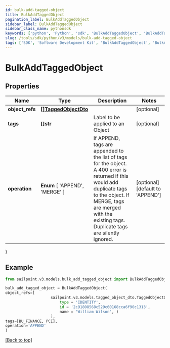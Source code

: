 ```yaml
---
id: bulk-add-tagged-object
title: BulkAddTaggedObject
pagination_label: BulkAddTaggedObject
sidebar_label: BulkAddTaggedObject
sidebar_class_name: pythonsdk
keywords: ['python', 'Python', 'sdk', 'BulkAddTaggedObject', 'BulkAddTaggedObject'] 
slug: /tools/sdk/python/v3/models/bulk-add-tagged-object
tags: ['SDK', 'Software Development Kit', 'BulkAddTaggedObject', 'BulkAddTaggedObject']
---
```


# BulkAddTaggedObject


## Properties

Name | Type | Description | Notes
------------ | ------------- | ------------- | -------------
**object_refs** | [**[]TaggedObjectDto**](tagged-object-dto) |  | [optional] 
**tags** | **[]str** | Label to be applied to an Object | [optional] 
**operation** |  **Enum** [  'APPEND',    'MERGE' ] | If APPEND, tags are appended to the list of tags for the object. A 400 error is returned if this would add duplicate tags to the object.  If MERGE, tags are merged with the existing tags. Duplicate tags are silently ignored. | [optional] [default to 'APPEND']
}

## Example

```python
from sailpoint.v3.models.bulk_add_tagged_object import BulkAddTaggedObject

bulk_add_tagged_object = BulkAddTaggedObject(
object_refs=[
                    sailpoint.v3.models.tagged_object_dto.TaggedObjectDto(
                        type = 'IDENTITY', 
                        id = '2c91808568c529c60168cca6f90c1313', 
                        name = 'William Wilson', )
                    ],
tags=[BU_FINANCE, PCI],
operation='APPEND'
)

```
[[Back to top]](#) 

